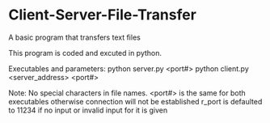# Client-Server-File-Transfer
A basic program that transfers text files

This program is coded and excuted in python.

Executables and parameters:
python server.py <port#>
python client.py <server_address> <port#>

Note:
No special characters in file names.
<port#> is the same for both executables otherwise connection will not be established
r_port is defaulted to 11234 if no input or invalid input for it is given
